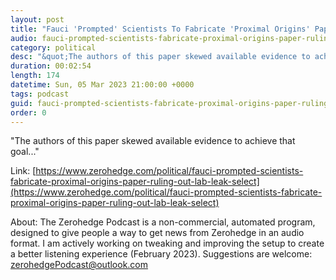```yaml
---
layout: post
title: "Fauci 'Prompted' Scientists To Fabricate 'Proximal Origins' Paper Ruling Out Lab-Leak: House GOP"
audio: fauci-prompted-scientists-fabricate-proximal-origins-paper-ruling-out-lab-leak-select-0
category: political
desc: "&quot;The authors of this paper skewed available evidence to achieve that goal...&quot;"
duration: 00:02:54
length: 174
datetime: Sun, 05 Mar 2023 21:00:00 +0000
tags: podcast
guid: fauci-prompted-scientists-fabricate-proximal-origins-paper-ruling-out-lab-leak-select-0
order: 0
---
```

&quot;The authors of this paper skewed available evidence to achieve that goal...&quot;

Link: [https://www.zerohedge.com/political/fauci-prompted-scientists-fabricate-proximal-origins-paper-ruling-out-lab-leak-select](https://www.zerohedge.com/political/fauci-prompted-scientists-fabricate-proximal-origins-paper-ruling-out-lab-leak-select)

About: The Zerohedge Podcast is a non-commercial, automated program, designed to give people a way to get news from Zerohedge in an audio format.  I am actively working on tweaking and improving the setup to create a better listening experience (February 2023).  Suggestions are welcome: [zerohedgePodcast@outlook.com](mailto:zerohedgePodcast@outlook.com)
